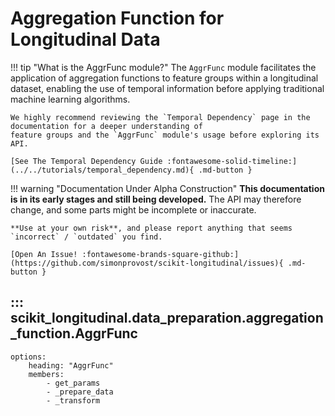 # Aggregation Function for Longitudinal Data

!!! tip "What is the AggrFunc module?"
    The `AggrFunc` module facilitates the application of aggregation functions to feature groups within a longitudinal
    dataset, enabling the use of temporal information before applying traditional machine learning algorithms.

    We highly recommend reviewing the `Temporal Dependency` page in the documentation for a deeper understanding of
    feature groups and the `AggrFunc` module's usage before exploring its API.

    [See The Temporal Dependency Guide :fontawesome-solid-timeline:](../../tutorials/temporal_dependency.md){ .md-button }

!!! warning "Documentation Under Alpha Construction"
    **This documentation is in its early stages and still being developed.** The API may therefore change,
    and some parts might be incomplete or inaccurate.

    **Use at your own risk**, and please report anything that seems `incorrect` / `outdated` you find.

    [Open An Issue! :fontawesome-brands-square-github:](https://github.com/simonprovost/scikit-longitudinal/issues){ .md-button }

## ::: scikit_longitudinal.data_preparation.aggregation_function.AggrFunc
    options:
        heading: "AggrFunc"
        members:
            - get_params
            - _prepare_data
            - _transform